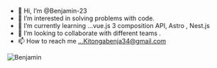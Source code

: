 - 👋 Hi, I’m @Benjamin-23
- 👀 I’m interested in solving problems with code.
- 🌱 I’m currently learning ...vue.js 3  composition API, Astro , Nest.js 
- 💞️ I’m looking to collaborate with different teams .
- 📫 How to reach me ...Kitongabenja34@gmail.com

<!---
Benjamin-23/Benjamin-23 is a ✨ special ✨ repository because its `README.md` (this file) appears on your GitHub profile.
You can click the Preview link to take a look at your changes.
--->
![Benjamin](https://github.com/user-attachments/assets/706a964c-1105-4352-86bd-ae9b73525428)
